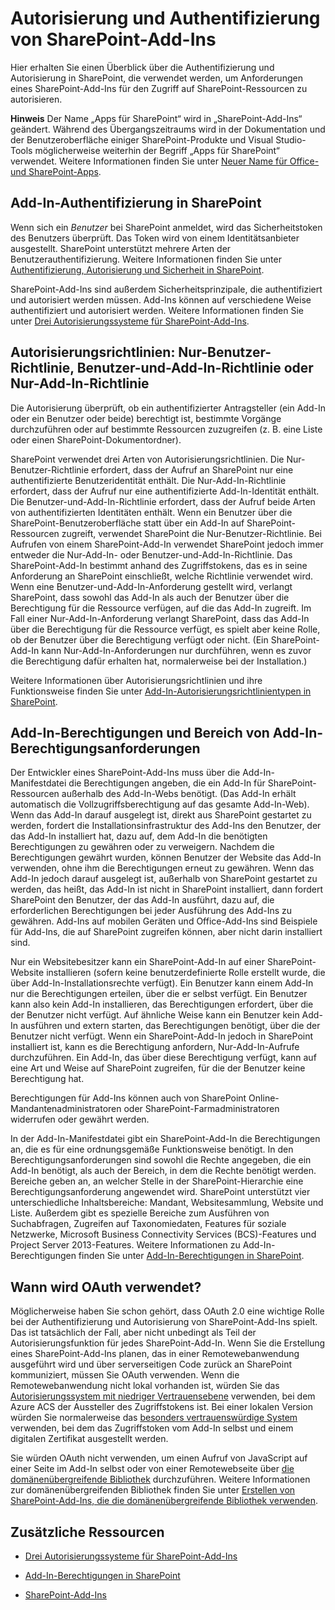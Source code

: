 # <a name="authorization-and-authentication-of-sharepoint-add-ins"></a>Autorisierung und Authentifizierung von SharePoint-Add-Ins
Hier erhalten Sie einen Überblick über die Authentifizierung und Autorisierung in SharePoint, die verwendet werden, um Anforderungen eines SharePoint-Add-Ins für den Zugriff auf SharePoint-Ressourcen zu autorisieren.
 

 **Hinweis** Der Name „Apps für SharePoint“ wird in „SharePoint-Add-Ins“ geändert. Während des Übergangszeitraums wird in der Dokumentation und der Benutzeroberfläche einiger SharePoint-Produkte und Visual Studio-Tools möglicherweise weiterhin der Begriff „Apps für SharePoint“ verwendet. Weitere Informationen finden Sie unter [Neuer Name für Office- und SharePoint-Apps](new-name-for-apps-for-sharepoint#bk_newname).
 

## <a name="add-in-authentication-in-sharepoint"></a>Add-In-Authentifizierung in SharePoint
<a name="AuthN"> </a>

Wenn sich ein  *Benutzer*  bei SharePoint anmeldet, wird das Sicherheitstoken des Benutzers überprüft. Das Token wird von einem Identitätsanbieter ausgestellt. SharePoint unterstützt mehrere Arten der Benutzerauthentifizierung. Weitere Informationen finden Sie unter [Authentifizierung, Autorisierung und Sicherheit in SharePoint](http://msdn.microsoft.com/library/8734790c-eb75-4d78-9604-7cc23b33b693%28Office.15%29.aspx).
 

 
SharePoint-Add-Ins sind außerdem Sicherheitsprinzipale, die authentifiziert und autorisiert werden müssen. Add-Ins können auf verschiedene Weise authentifiziert und autorisiert werden. Weitere Informationen finden Sie unter  [Drei Autorisierungssysteme für SharePoint-Add-Ins](three-authorization-systems-for-sharepoint-add-ins). 
 

 

## <a name="authorization-policies-user-only-policy-useradd-in-policy-or-add-in-only-policy"></a>Autorisierungsrichtlinien: Nur-Benutzer-Richtlinie, Benutzer-und-Add-In-Richtlinie oder Nur-Add-In-Richtlinie
<a name="AuthZ"> </a>

Die Autorisierung überprüft, ob ein authentifizierter Antragsteller (ein Add-In oder ein Benutzer oder beide) berechtigt ist, bestimmte Vorgänge durchzuführen oder auf bestimmte Ressourcen zuzugreifen (z. B. eine Liste oder einen SharePoint-Dokumentordner).
 

 
SharePoint verwendet drei Arten von Autorisierungsrichtlinien. Die Nur-Benutzer-Richtlinie erfordert, dass der Aufruf an SharePoint nur eine authentifizierte Benutzeridentität enthält. Die Nur-Add-In-Richtlinie erfordert, dass der Aufruf nur eine authentifizierte Add-In-Identität enthält. Die Benutzer-und-Add-In-Richtlinie erfordert, dass der Aufruf beide Arten von authentifizierten Identitäten enthält. Wenn ein Benutzer über die SharePoint-Benutzeroberfläche statt über ein Add-In auf SharePoint-Ressourcen zugreift, verwendet SharePoint die Nur-Benutzer-Richtlinie. Bei Aufrufen von einem SharePoint-Add-In verwendet SharePoint jedoch immer entweder die Nur-Add-In- oder Benutzer-und-Add-In-Richtlinie. Das SharePoint-Add-In bestimmt anhand des Zugriffstokens, das es in seine Anforderung an SharePoint einschließt, welche Richtlinie verwendet wird. Wenn eine Benutzer-und-Add-In-Anforderung gestellt wird, verlangt SharePoint, dass sowohl das Add-In als auch der Benutzer über die Berechtigung für die Ressource verfügen, auf die das Add-In zugreift. Im Fall einer Nur-Add-In-Anforderung verlangt SharePoint, dass das Add-In über die Berechtigung für die Ressource verfügt, es spielt aber keine Rolle, ob der Benutzer über die Berechtigung verfügt oder nicht. (Ein SharePoint-Add-In kann Nur-Add-In-Anforderungen nur durchführen, wenn es zuvor die Berechtigung dafür erhalten hat, normalerweise bei der Installation.)
 

 
Weitere Informationen über Autorisierungsrichtlinien und ihre Funktionsweise finden Sie unter [Add-In-Autorisierungsrichtlinientypen in SharePoint](add-in-authorization-policy-types-in-sharepoint-2013).
 

 

## <a name="add-in-permissions-and-add-in-permission-request-scopes"></a>Add-In-Berechtigungen und Bereich von Add-In-Berechtigungsanforderungen
<a name="Permissions"> </a>

Der Entwickler eines SharePoint-Add-Ins muss über die Add-In-Manifestdatei die Berechtigungen angeben, die ein Add-In für SharePoint-Ressourcen außerhalb des Add-In-Webs benötigt. (Das Add-In erhält automatisch die Vollzugriffsberechtigung auf das gesamte Add-In-Web). Wenn das Add-In darauf ausgelegt ist, direkt aus SharePoint gestartet zu werden, fordert die Installationsinfrastruktur des Add-Ins den Benutzer, der das Add-In installiert hat, dazu auf, dem Add-In die benötigten Berechtigungen zu gewähren oder zu verweigern. Nachdem die Berechtigungen gewährt wurden, können Benutzer der Website das Add-In verwenden, ohne ihm die Berechtigungen erneut zu gewähren. Wenn das Add-In jedoch darauf ausgelegt ist, außerhalb von SharePoint gestartet zu werden, das heißt, das Add-In ist nicht in SharePoint installiert, dann fordert SharePoint den Benutzer, der das Add-In ausführt, dazu auf, die erforderlichen Berechtigungen bei jeder Ausführung des Add-Ins zu gewähren. Add-Ins auf mobilen Geräten und Office-Add-Ins sind Beispiele für Add-Ins, die auf SharePoint zugreifen können, aber nicht darin installiert sind.
 

 
Nur ein Websitebesitzer kann ein SharePoint-Add-In auf einer SharePoint-Website installieren (sofern keine benutzerdefinierte Rolle erstellt wurde, die über Add-In-Installationsrechte verfügt). Ein Benutzer kann einem Add-In nur die Berechtigungen erteilen, über die er selbst verfügt. Ein Benutzer kann also kein Add-In installieren, das Berechtigungen erfordert, über die der Benutzer nicht verfügt. Auf ähnliche Weise kann ein Benutzer kein Add-In ausführen und extern starten, das Berechtigungen benötigt, über die der Benutzer nicht verfügt. Wenn ein SharePoint-Add-In jedoch in SharePoint installiert ist, kann es die Berechtigung anfordern, Nur-Add-In-Aufrufe durchzuführen. Ein Add-In, das über diese Berechtigung verfügt, kann auf eine Art und Weise auf SharePoint zugreifen, für die der Benutzer keine Berechtigung hat.
 

 
Berechtigungen für Add-Ins können auch von SharePoint Online-Mandantenadministratoren oder SharePoint-Farmadministratoren widerrufen oder gewährt werden.
 

 
In der Add-In-Manifestdatei gibt ein SharePoint-Add-In die Berechtigungen an, die es für eine ordnungsgemäße Funktionsweise benötigt. In den Berechtigungsanforderungen sind sowohl die Rechte angegeben, die ein Add-In benötigt, als auch der Bereich, in dem die Rechte benötigt werden. Bereiche geben an, an welcher Stelle in der SharePoint-Hierarchie eine Berechtigungsanforderung angewendet wird. SharePoint unterstützt vier unterschiedliche Inhaltsbereiche: Mandant, Websitesammlung, Website und Liste. Außerdem gibt es spezielle Bereiche zum Ausführen von Suchabfragen, Zugreifen auf Taxonomiedaten, Features für soziale Netzwerke, Microsoft Business Connectivity Services (BCS)-Features und Project Server 2013-Features. Weitere Informationen zu Add-In-Berechtigungen finden Sie unter  [Add-In-Berechtigungen in SharePoint](add-in-permissions-in-sharepoint-2013).
 

 

## <a name="when-is-oauth-used"></a>Wann wird OAuth verwendet?
<a name="FileName_uniquekeyword4"> </a>

Möglicherweise haben Sie schon gehört, dass OAuth 2.0 eine wichtige Rolle bei der Authentifizierung und Autorisierung von SharePoint-Add-Ins spielt. Das ist tatsächlich der Fall, aber nicht unbedingt als Teil der Autorisierungsfunktion für jedes SharePoint-Add-In. Wenn Sie die Erstellung eines SharePoint-Add-Ins planen, das in einer Remotewebanwendung ausgeführt wird und über serverseitigen Code zurück an SharePoint kommuniziert, müssen Sie OAuth verwenden. Wenn die Remotewebanwendung nicht lokal vorhanden ist, würden Sie das  [Autorisierungssystem mit niedriger Vertrauensebene](creating-sharepoint-add-ins-that-use-low-trust-authorization) verwenden, bei dem Azure ACS der Aussteller des Zugriffstokens ist. Bei einer lokalen Version würden Sie normalerweise das [besonders vertrauenswürdige System](creating-sharepoint-add-ins-that-use-high-trust-authorization) verwenden, bei dem das Zugriffstoken vom Add-In selbst und einem digitalen Zertifikat ausgestellt werden.
 

 
Sie würden OAuth nicht verwenden, um einen Aufruf von JavaScript auf einer Seite im Add-In selbst oder von einer Remotewebseite über  [die domänenübergreifende Bibliothek](creating-sharepoint-add-ins-that-use-the-cross-domain-library) durchzuführen. Weitere Informationen zur domänenübergreifenden Bibliothek finden Sie unter [Erstellen von SharePoint-Add-Ins, die die domänenübergreifende Bibliothek verwenden](creating-sharepoint-add-ins-that-use-the-cross-domain-library).
 

 

## <a name="additional-resources"></a>Zusätzliche Ressourcen
<a name="Filename_AdditionalResources"> </a>


-  [Drei Autorisierungssysteme für SharePoint-Add-Ins](three-authorization-systems-for-sharepoint-add-ins)
    
 
-  [Add-In-Berechtigungen in SharePoint](add-in-permissions-in-sharepoint-2013)
    
 
-  [SharePoint-Add-Ins](sharepoint-add-ins)
    
 
